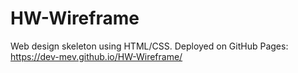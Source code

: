 # HW-Wireframe
Web design skeleton using HTML/CSS. Deployed on GitHub Pages: https://dev-mev.github.io/HW-Wireframe/
